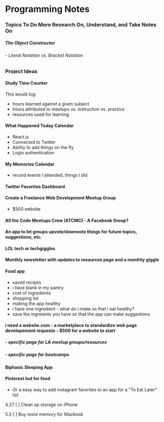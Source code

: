 # Programming Notes

### Topics To Do More Research On, Understand, and Take Notes On
##### The Object Constructor
###### - Literal Notation vs. Bracket Notation


### Project Ideas
#### Study Time Counter
This would log: 
- hours learned against a given subject
- hours attributed to meetups vs. instruction vs. practice
- resources used for learning

#### What Happened Today Calendar
- React.js
- Connected to Twitter
- Ability to add things on the fly
- Login authentication 

#### My Memories Calendar 
- record events I attended, things I did 

#### Twitter Favorites Dashboard

#### Create a Freelance Web Development Meetup Group
- $500 website

#### All the Code Meetups Crew (ATCMC) - A Facebook Group?

#### An app to let groups upvote/downvote things for future topics, suggestions, etc.

#### LOL tech or techgiggles

#### Monthly newsletter with updates to resources page and a monthly giggle

#### Food app
- saved recipes
- i have blank in my pantry
- cost of ingredients
- shopping list
- making the app healthy
- i have one ingredient - what do i make so that i eat healthy?
- save the ingreients you have so that the app can make suggestions

#### i need a website.com - a marketplace to standardize web page developement requests - $500 for a website to start
##### - specific page for LA meetup groups/resources
##### - specific page for bootcamps

#### Biphasic Sleeping App

#### Pinterest but for food
- Or a easy way to add instagram favorites to an app for a "To Eat Later" list

4.27
[ ] Clean up storage on iPhone

5.3 
[ ] Buy more memory for Macbook

